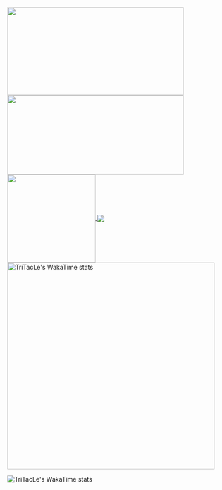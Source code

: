 
<a href="https://github.com/TriTacLe/github-readme-stats">
  <img height=200 width=400 align="center" src="https://github-readme-stats.vercel.app/api?username=TriTacLe&show_icons=true&theme=radical" />
</a>
<a href="https://github.com/TriTacLe/github-readme-stats">
  <img height=180 width=400 align="center" src="https://github-readme-stats.vercel.app/api/top-langs/?username=TriTacLe&hide_progress=true&theme=radical"/>
</a>
<a href="https://github.com/TriTacLe/github-readme-stats">
  <img height=200 align="center" src="https://github-readme-stats.vercel.app/api/wakatime?username=TriTacLe&theme=radical" />
</a>
<a href="https://github.com/TriTacLe/github-readme-stats">
  <img align="center" src="https://github-readme-stats.vercel.app/api/wakatime?username=TriTacLe&layout=compact&theme=transparent&hide_border=true&hide=other"/>
</a>
<a>
  <img width="470" valign="top" align="center" src="https://github-readme-stats.vercel.app/api/wakatime?username=TriTacLe&layout=compact&theme=transparent&hide_border=true&hide=other" alt="TriTacLe's WakaTime stats">
</a>
  
![TriTacLe's WakaTime stats](https://github-readme-stats.vercel.app/api/wakatime?username=TriTacLe&layout=compact&theme=transparent&hide_border=true&hide=other)
</td>
